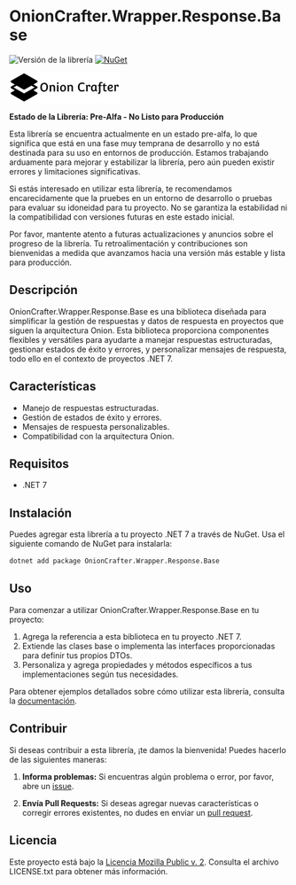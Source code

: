 # OnionCrafter.Wrapper.Response.Base

![Versión de la librería](https://img.shields.io/badge/Versi%C3%B3n-1.0.0-brightgreen) [![NuGet](https://img.shields.io/nuget/v/OnionCrafter.Wrapper.Response.Base.svg)](https://www.nuget.org/packages/OnionCrafter.Wrapper.Response.Base/)

![](https://raw.githubusercontent.com/Dtopiast/OnionCrafter.Util.Object/main/Images/Logo.png)

**Estado de la Librería: Pre-Alfa - No Listo para Producción**

Esta librería se encuentra actualmente en un estado pre-alfa, lo que significa que está en una fase muy temprana de desarrollo y no está destinada para su uso en entornos de producción. Estamos trabajando arduamente para mejorar y estabilizar la librería, pero aún pueden existir errores y limitaciones significativas.

Si estás interesado en utilizar esta librería, te recomendamos encarecidamente que la pruebes en un entorno de desarrollo o pruebas para evaluar su idoneidad para tu proyecto. No se garantiza la estabilidad ni la compatibilidad con versiones futuras en este estado inicial.

Por favor, mantente atento a futuras actualizaciones y anuncios sobre el progreso de la librería. Tu retroalimentación y contribuciones son bienvenidas a medida que avanzamos hacia una versión más estable y lista para producción.

## Descripción

OnionCrafter.Wrapper.Response.Base es una biblioteca diseñada para simplificar la gestión de respuestas y datos de respuesta en proyectos que siguen la arquitectura Onion. Esta biblioteca proporciona componentes flexibles y versátiles para ayudarte a manejar respuestas estructuradas, gestionar estados de éxito y errores, y personalizar mensajes de respuesta, todo ello en el contexto de proyectos .NET 7.

## Características

- Manejo de respuestas estructuradas.
- Gestión de estados de éxito y errores.
- Mensajes de respuesta personalizables.
- Compatibilidad con la arquitectura Onion.

## Requisitos

- .NET 7

## Instalación

Puedes agregar esta librería a tu proyecto .NET 7 a través de NuGet. Usa el siguiente comando de NuGet para instalarla:

```bash
dotnet add package OnionCrafter.Wrapper.Response.Base
```

## Uso

Para comenzar a utilizar OnionCrafter.Wrapper.Response.Base en tu proyecto:

1. Agrega la referencia a esta biblioteca en tu proyecto .NET 7.
2. Extiende las clases base o implementa las interfaces proporcionadas para definir tus propios DTOs.
3. Personaliza y agrega propiedades y métodos específicos a tus implementaciones según tus necesidades.

Para obtener ejemplos detallados sobre cómo utilizar esta librería, consulta la [documentación](https://github.com/Dtopiast/OnionCrafter.Wrapper.Response.Base/wiki).

## Contribuir

Si deseas contribuir a esta librería, ¡te damos la bienvenida! Puedes hacerlo de las siguientes maneras:

1. **Informa problemas:** Si encuentras algún problema o error, por favor, abre un [issue](https://github.com/dtopiast/OnionCrafter.Wrapper.Response.Baset/issues).

2. **Envía Pull Requests:** Si deseas agregar nuevas características o corregir errores existentes, no dudes en enviar un [pull request](https://github.com/dtopiast/OnionCrafter.Wrapper.Response.Base/pulls).

## Licencia

Este proyecto está bajo la [Licencia Mozilla Public v. 2](LICENSE.txt). Consulta el archivo LICENSE.txt para obtener más información.
